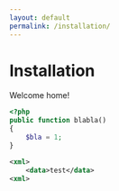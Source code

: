 ```yaml
---
layout: default
permalink: /installation/
---
```


# Installation

Welcome home!

```php
<?php
public function blabla()
{
    $bla = 1;
}
```

```xml
<xml>
    <data>test</data>
<xml>
```